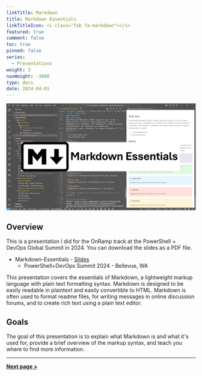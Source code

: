 ```yaml
---
linkTitle: Markdown
title: Markdown Essentials
linkTitleIcon: <i class="fab fa-markdown"></i>
featured: true
comment: false
toc: true
pinned: false
series:
  - Presentations
weight: 3
navWeight: -3000
type: docs
date: 2024-04-01
---
```

![Markdown Essentials][02]

## Overview

This is a presentation I did for the OnRamp track at the PowerShell + DevOps Global Summit in 2024.
You can download the slides as a PDF file.

- Markdown-Essentials - [<i class="far fa-file-pdf"></i> Slides][01]
  - PowerShell+DevOps Summit 2024 - Bellevue, WA

This presentation covers the essentials of Markdown, a lightweight markup language with plain text
formatting syntax. Markdown is designed to be easily readable in plaintext and easily convertible to
HTML. Markdown is often used to format readme files, for writing messages in online discussion
forums, and to create rich text using a plain text editor.

## Goals

The goal of this presentation is to explain what Markdown is and what it's used for, provide a brief
overview of the markup syntax, and teach you where to find more information.

---

[**Next page &gt;**](./slide2)

<!-- link references -->
[01]: https://github.com/sdwheeler/seanonit/blob/main/content/downloads/markdown/Markdown-Essentials.pdf
[02]: markdown-essentials.png
